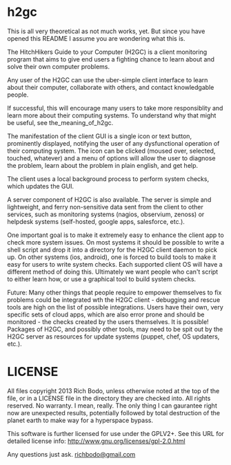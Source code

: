 h2gc
====

This is all very theoretical as not much works, yet.  But since you have opened this README I assume you are wondering what this is.

The HitchHikers Guide to your Computer (H2GC) is a client monitoring program that aims to give end users a fighting chance to learn about and solve their own computer problems.  

Any user of the H2GC can use the uber-simple client interface to learn about their computer, collaborate with others, and contact knowledgable people. 

If successful, this will encourage many users to take more responsiblity and learn more about their computing systems.  To understand why that might be useful, see the_meaning_of_h2gc.

The manifestation of the client GUI is a single icon or text button, prominently displayed, notifying the user of any dysfunctional operation of their computing system.  The icon can be clicked (moused over, selected, touched, whatever) and a menu of options will allow the user to diagnose the problem, learn about the problem in plain english, and get help.  

The client uses a local background process to perform system checks, which updates the GUI.

A server component of H2GC is also available.  The server is simple and lightweight, and ferry non-sensitive data sent from the client to other services, such as monitoring systems (nagios, observium, zenoss) or helpdesk systems (self-hosted, google apps, salesforce, etc.).

One important goal is to make it extremely easy to enhance the client app to check more system issues.  On most systems it should be possible to write a shell script and drop it into a directory for the H2GC client daemon to pick up.  On other systems (ios, android), one is forced to build tools to make it easy for users to write system checks.  Each supported client OS will have a different method of doing this.  Ultimately we want people who can't script to either learn how, or use a graphical tool to build system checks.

Future: Many other things that people require to empower themselves to fix problems could be integrated wth the H2GC client - debugging and rescue tools are high on the list of possible integrations.  Users have their own, very specific sets of cloud apps, which are also error prone and should be monitored - the checks created by the users themselves.  It is possible!  Packages of H2GC, and possibly other tools, may need to be spit out by the H2GC server as resources for update systems (puppet, chef, OS updaters, etc.).  

LICENSE
=======

All files copyright 2013 Rich Bodo, unless otherwise noted at the top of the file, or in a LICENSE file in the directory they are checked into.  All rights reserved.  No warranty.  I mean, really.  The only thing I can gaurantee right now are unexpected results, potentially followed by total destruction of the planet earth to make way for a hyperspace bypass.

This software is further licensed for use under the GPLV2+.  See this URL for detailed license info: http://www.gnu.org/licenses/gpl-2.0.html 

Any questions just ask. richbodo@gmail.com
